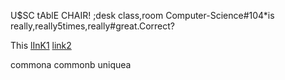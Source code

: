 U$SC tAblE CHAIR! ;desk class,room
Computer-Science#104*is really,really5times,really#great.Correct?

This [lInK1](test-small/pgg.md) [link2](test-small/pgc.md) 

commona
commonb
uniquea